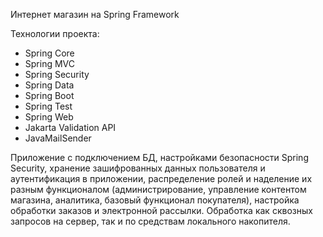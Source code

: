 Интернет магазин на Spring Framework

Технологии проекта:
- Spring Core
- Spring MVC
- Spring Security 
- Spring Data
- Spring Boot 
- Spring Test
- Spring Web
- Jakarta Validation API
- JavaMailSender

Приложение с подключением БД, настройками безопасности Spring Security,
хранение зашифрованных данных пользователя и аутентификация в приложении,
распределение ролей и наделение их разным функционалом (администрирование, управление контентом магазина, аналитика, базовый функционал покупателя), 
настройка обработки заказов и электронной рассылки.
Обработка как сквозных запросов на сервер, так и по средствам локального накопителя.
